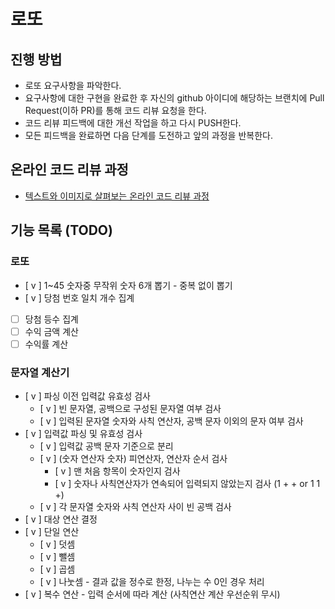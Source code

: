 # 로또
## 진행 방법
* 로또 요구사항을 파악한다.
* 요구사항에 대한 구현을 완료한 후 자신의 github 아이디에 해당하는 브랜치에 Pull Request(이하 PR)를 통해 코드 리뷰 요청을 한다.
* 코드 리뷰 피드백에 대한 개선 작업을 하고 다시 PUSH한다.
* 모든 피드백을 완료하면 다음 단계를 도전하고 앞의 과정을 반복한다.

## 온라인 코드 리뷰 과정
* [텍스트와 이미지로 살펴보는 온라인 코드 리뷰 과정](https://github.com/next-step/nextstep-docs/tree/master/codereview)


## 기능 목록 (TODO)

### 로또

- [ v ] 1~45 숫자중 무작위 숫자 6개 뽑기 - 중복 없이 뽑기
- [ v ] 당첨 번호 일치 개수 집계
- [  ] 당첨 등수 집계
- [  ] 수익 금액 계산
- [  ] 수익률 계산

### 문자열 계산기
- [ v ] 파싱 이전 입력값 유효성 검사
  - [ v ] 빈 문자열, 공백으로 구성된 문자열 여부 검사
  - [ v ] 입력된 문자열 숫자와 사칙 연산자, 공백 문자 이외의 문자 여부 검사
- [ v ] 입력값 파싱 및 유효성 검사
  - [ v ] 입력값 공백 문자 기준으로 분리
  - [ v ] (숫자 연산자 숫자) 피연산자, 연산자 순서 검사
    - [ v ] 맨 처음 항목이 숫자인지 검사
    - [ v ] 숫자나 사칙연산자가 연속되어 입력되지 않았는지 검사 (1 + + or 1 1 +)
  - [ v ] 각 문자열 숫자와 사칙 연산자 사이 빈 공백 검사
- [ v ] 대상 연산 결정
- [ v ] 단일 연산
  - [ v ] 덧셈
  - [ v ] 뺄셈
  - [ v ] 곱셈
  - [ v ] 나눗셈 - 결과 값을 정수로 한정, 나누는 수 0인 경우 처리
- [ v ] 복수 연산 - 입력 순서에 따라 계산 (사칙연산 계산 우선순위 무시)
